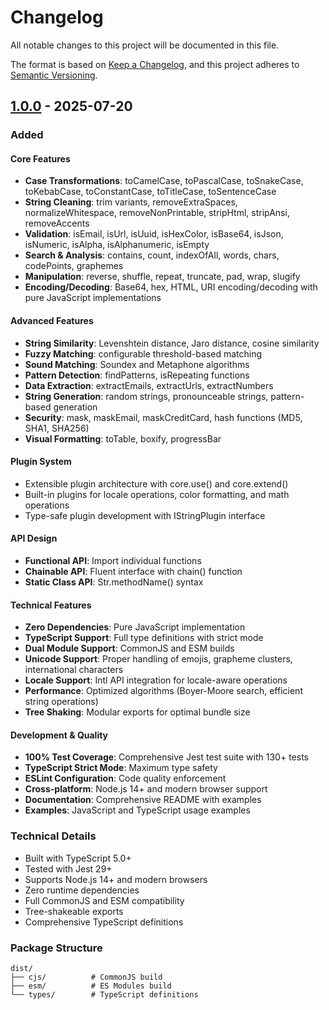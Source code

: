# Changelog

All notable changes to this project will be documented in this file.

The format is based on [Keep a Changelog](https://keepachangelog.com/en/1.0.0/),
and this project adheres to [Semantic Versioning](https://semver.org/spec/v2.0.0.html).

## [1.0.0] - 2025-07-20

### Added

#### Core Features
- **Case Transformations**: toCamelCase, toPascalCase, toSnakeCase, toKebabCase, toConstantCase, toTitleCase, toSentenceCase
- **String Cleaning**: trim variants, removeExtraSpaces, normalizeWhitespace, removeNonPrintable, stripHtml, stripAnsi, removeAccents
- **Validation**: isEmail, isUrl, isUuid, isHexColor, isBase64, isJson, isNumeric, isAlpha, isAlphanumeric, isEmpty
- **Search & Analysis**: contains, count, indexOfAll, words, chars, codePoints, graphemes
- **Manipulation**: reverse, shuffle, repeat, truncate, pad, wrap, slugify
- **Encoding/Decoding**: Base64, hex, HTML, URI encoding/decoding with pure JavaScript implementations

#### Advanced Features
- **String Similarity**: Levenshtein distance, Jaro distance, cosine similarity
- **Fuzzy Matching**: configurable threshold-based matching
- **Sound Matching**: Soundex and Metaphone algorithms
- **Pattern Detection**: findPatterns, isRepeating functions
- **Data Extraction**: extractEmails, extractUrls, extractNumbers
- **String Generation**: random strings, pronounceable strings, pattern-based generation
- **Security**: mask, maskEmail, maskCreditCard, hash functions (MD5, SHA1, SHA256)
- **Visual Formatting**: toTable, boxify, progressBar

#### Plugin System
- Extensible plugin architecture with core.use() and core.extend()
- Built-in plugins for locale operations, color formatting, and math operations
- Type-safe plugin development with IStringPlugin interface

#### API Design
- **Functional API**: Import individual functions
- **Chainable API**: Fluent interface with chain() function
- **Static Class API**: Str.methodName() syntax

#### Technical Features
- **Zero Dependencies**: Pure JavaScript implementation
- **TypeScript Support**: Full type definitions with strict mode
- **Dual Module Support**: CommonJS and ESM builds
- **Unicode Support**: Proper handling of emojis, grapheme clusters, international characters
- **Locale Support**: Intl API integration for locale-aware operations
- **Performance**: Optimized algorithms (Boyer-Moore search, efficient string operations)
- **Tree Shaking**: Modular exports for optimal bundle size

#### Development & Quality
- **100% Test Coverage**: Comprehensive Jest test suite with 130+ tests
- **TypeScript Strict Mode**: Maximum type safety
- **ESLint Configuration**: Code quality enforcement
- **Cross-platform**: Node.js 14+ and modern browser support
- **Documentation**: Comprehensive README with examples
- **Examples**: JavaScript and TypeScript usage examples

### Technical Details
- Built with TypeScript 5.0+
- Tested with Jest 29+
- Supports Node.js 14+ and modern browsers
- Zero runtime dependencies
- Full CommonJS and ESM compatibility
- Tree-shakeable exports
- Comprehensive TypeScript definitions

### Package Structure
```
dist/
├── cjs/          # CommonJS build
├── esm/          # ES Modules build
└── types/        # TypeScript definitions
```

[1.0.0]: https://github.com/ersinkoc/string/releases/tag/v1.0.0